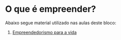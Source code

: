 # O que é empreender? 

Abaixo segue material utilizado nas aulas deste bloco: 

1. [Empreendedorismo para a vida](aula_01_empreendedorismo_vida.pdf)

